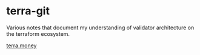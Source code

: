 # terra-git

Various notes that document my understanding of validator architecture on the terraform ecosystem.  

[terra.money](terra.money)

